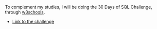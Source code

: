 To complement my studies, I will be doing the 30 Days of SQL Challenge, through [w3schools](https://www.w3schools.com/sql/default.asp).

- [Link to the challenge](https://www.w3schools.com/sql/default.asp)
